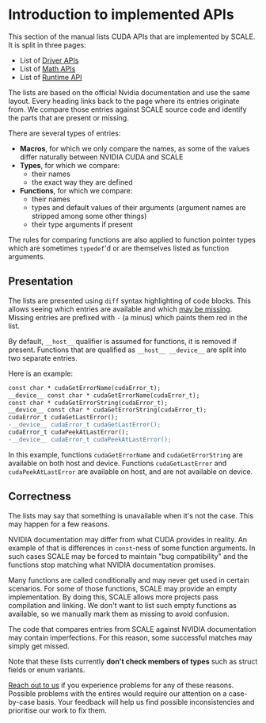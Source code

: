 # Introduction to implemented APIs

This section of the manual lists CUDA APIs that are implemented by SCALE.
It is split in three pages:

- List of [Driver APIs](./api-driver.md)
- List of [Math APIs](./api-math.md)
- List of [Runtime API](./api-runtime.md)

The lists are based on the official Nvidia documentation and use the same layout.
Every heading links back to the page where its entries originate from.
We compare those entries against SCALE source code and identify the parts that are present or missing.

There are several types of entries:

- **Macros**, for which we only compare the names, as some of the values differ naturally between NVIDIA CUDA and SCALE
- **Types**, for which we compare:
    - their names
    - the exact way they are defined
- **Functions**, for which we compare:
    - their names
    - types and default values of their arguments (argument names are stripped among some other things)
    - their type arguments if present

The rules for comparing functions are also applied to function pointer types which are sometimes `typedef`'d or are themselves listed as function arguments.

## Presentation

The lists are presented using `diff` syntax highlighting of code blocks.
This allows seeing which entries are available and which [may be missing](#correctness).
Missing entries are prefixed with `-` (a minus) which paints them red in the list.

By default, `__host__` qualifier is assumed for functions, it is removed if present.
Functions that are qualified as `__host__ __device__` are split into two separate entries.

Here is an example:

```diff
const char * cudaGetErrorName(cudaError_t);
__device__ const char * cudaGetErrorName(cudaError_t);
const char * cudaGetErrorString(cudaError_t);
__device__ const char * cudaGetErrorString(cudaError_t);
cudaError_t cudaGetLastError();
-__device__ cudaError_t cudaGetLastError();
cudaError_t cudaPeekAtLastError();
-__device__ cudaError_t cudaPeekAtLastError();
```

In this example, functions `cudaGetErrorName` and `cudaGetErrorString` are available on both host and device.
Functions `cudaGetLastError` and `cudaPeekAtLastError` are available on host, and are not available on device.

## Correctness

The lists may say that something is unavailable when it's not the case.
This may happen for a few reasons.

NVIDIA documentation may differ from what CUDA provides in reality.
An example of that is differences in `const`-ness of some function arguments.
In such cases SCALE may be forced to maintain "bug compatibility" and the functions stop matching what NVIDIA documentation promises.

Many functions are called conditionally and may never get used in certain scenarios.
For some of those functions, SCALE may provide an empty implementation.
By doing this, SCALE allows more projects pass compilation and linking.
We don't want to list such empty functions as available, so we manually mark them as missing to avoid confusion.

The code that compares entries from SCALE against NVIDIA documentation may contain imperfections.
For this reason, some successful matches may simply get missed.

Note that these lists currently **don't check members of types** such as struct fields or enum variants.

[Reach out to us](../contact/report-a-bug.md) if you experience problems for any of these reasons.
Possible problems with the entires would require our attention on a case-by-case basis.
Your feedback will help us find possible inconsistencies and prioritise our work to fix them.
